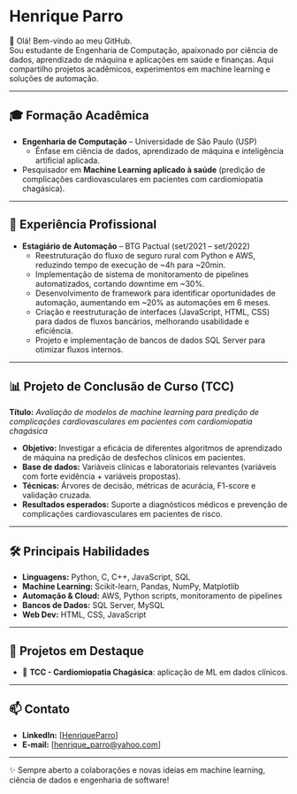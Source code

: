 # Henrique Parro

👋 Olá! Bem-vindo ao meu GitHub.  
Sou estudante de Engenharia de Computação, apaixonado por ciência de dados, aprendizado de máquina e aplicações em saúde e finanças. Aqui compartilho projetos acadêmicos, experimentos em machine learning e soluções de automação.

---

## 🎓 Formação Acadêmica
- **Engenharia de Computação** – Universidade de São Paulo (USP)  
  - Ênfase em ciência de dados, aprendizado de máquina e inteligência artificial aplicada.
- Pesquisador em **Machine Learning aplicado à saúde** (predição de complicações cardiovasculares em pacientes com cardiomiopatia chagásica).  

---

## 💼 Experiência Profissional
- **Estagiário de Automação** – BTG Pactual (set/2021 – set/2022)  
  - Reestruturação do fluxo de seguro rural com Python e AWS, reduzindo tempo de execução de ~4h para ~20min.  
  - Implementação de sistema de monitoramento de pipelines automatizados, cortando downtime em ~30%.  
  - Desenvolvimento de framework para identificar oportunidades de automação, aumentando em ~20% as automações em 6 meses.  
  - Criação e reestruturação de interfaces (JavaScript, HTML, CSS) para dados de fluxos bancários, melhorando usabilidade e eficiência.  
  - Projeto e implementação de bancos de dados SQL Server para otimizar fluxos internos.  

---

## 📊 Projeto de Conclusão de Curso (TCC)
**Título:** *Avaliação de modelos de machine learning para predição de complicações cardiovasculares em pacientes com cardiomiopatia chagásica*  

- **Objetivo:** Investigar a eficácia de diferentes algoritmos de aprendizado de máquina na predição de desfechos clínicos em pacientes.  
- **Base de dados:** Variáveis clínicas e laboratoriais relevantes (variáveis com forte evidência + variáveis propostas).  
- **Técnicas:** Árvores de decisão, métricas de acurácia, F1-score e validação cruzada.  
- **Resultados esperados:** Suporte a diagnósticos médicos e prevenção de complicações cardiovasculares em pacientes de risco.  

---

## 🛠️ Principais Habilidades
- **Linguagens:** Python, C, C++, JavaScript, SQL  
- **Machine Learning:** Scikit-learn, Pandas, NumPy, Matplotlib  
- **Automação & Cloud:** AWS, Python scripts, monitoramento de pipelines  
- **Bancos de Dados:** SQL Server, MySQL  
- **Web Dev:** HTML, CSS, JavaScript  

---

## 📌 Projetos em Destaque
- 🔹 **TCC - Cardiomiopatia Chagásica**: aplicação de ML em dados clínicos.  


---

## 📫 Contato
- **LinkedIn:** [[HenriqueParro](https://www.linkedin.com/in/henriqueparro/)]  
- **E-mail:** [henrique_parro@yahoo.com]  

---
✨ Sempre aberto a colaborações e novas ideias em machine learning, ciência de dados e engenharia de software!
